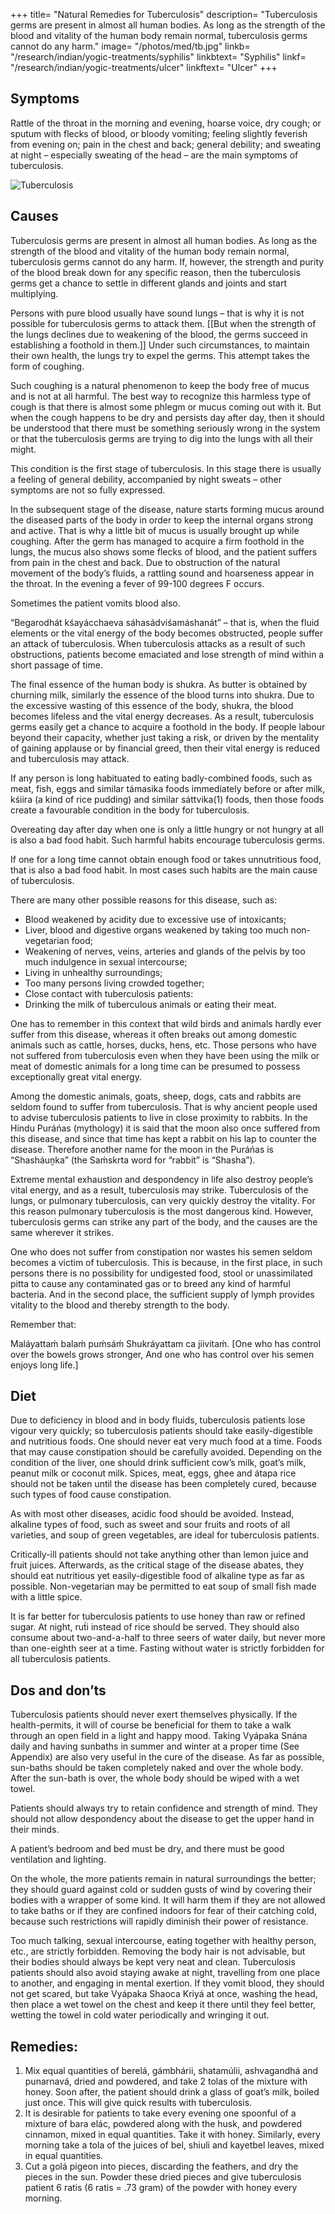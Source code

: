 +++
title= "Natural Remedies for Tuberculosis"
description= "Tuberculosis germs are present in almost all human bodies. As long as the strength of the blood and vitality of the human body remain normal, tuberculosis germs cannot do any harm."
image= "/photos/med/tb.jpg"
linkb= "/research/indian/yogic-treatments/syphilis"
linkbtext= "Syphilis"
linkf= "/research/indian/yogic-treatments/ulcer"
linkftext= "Ulcer"
+++

## Symptoms

Rattle of the throat in the morning and evening, hoarse voice, dry cough; or sputum with flecks of blood, or bloody vomiting; feeling slightly feverish from evening on; pain in the chest and back; general debility; and sweating at night – especially sweating of the head – are the main symptoms of tuberculosis.

![Tuberculosis](/photos/med/tb.jpg)


## Causes

Tuberculosis germs are present in almost all human bodies. As long as the strength of the blood and vitality of the human body remain normal, tuberculosis germs cannot do any harm. If, however, the strength and purity of the blood break down for any specific reason, then the tuberculosis germs get a chance to settle in different glands and joints and start multiplying.

Persons with pure blood usually have sound lungs – that is why it is not possible for tuberculosis germs to attack them. [[But when the strength of the lungs declines due to weakening of the blood, the germs succeed in establishing a foothold in them.]] Under such circumstances, to maintain their own health, the lungs try to expel the germs. This attempt takes the form of coughing.

Such coughing is a natural phenomenon to keep the body free of mucus and is not at all harmful. The best way to recognize this harmless type of cough is that there is almost some phlegm or mucus coming out with it. But when the cough happens to be dry and persists day after day, then it should be understood that there must be something seriously wrong in the system or that the tuberculosis germs are trying to dig into the lungs with all their might. 

This condition is the first stage of tuberculosis. In this stage there is usually a feeling of general debility, accompanied by night sweats – other symptoms are not so fully expressed.

In the subsequent stage of the disease, nature starts forming mucus around the diseased parts of the body in order to keep the internal organs strong and active. That is why a little bit of mucus is usually brought up while coughing. After the germ has managed to acquire a firm foothold in the lungs, the mucus also shows some flecks of blood, and the patient suffers from pain in the chest and back. Due to obstruction of the natural movement of the body’s fluids, a rattling sound and hoarseness appear in the throat. In the evening a fever of 99-100 degrees F occurs. 

Sometimes the patient vomits blood also.

“Begarodhát kśayácchaeva sáhasádviśamáshanát” – that is, when the fluid elements or the vital energy of the body becomes obstructed, people suffer an attack of tuberculosis. When tuberculosis attacks as a result of such obstructions, patients become emaciated and lose strength of mind within a short passage of time.

The final essence of the human body is shukra. As butter is obtained by churning milk, similarly the essence of the blood turns into shukra. Due to the excessive wasting of this essence of the body, shukra, the blood becomes lifeless and the vital energy decreases. As a result, tuberculosis germs easily get a chance to acquire a foothold in the body.
If people labour beyond their capacity, whether just taking a risk, or driven by the mentality of gaining applause or by financial greed, then their vital energy is reduced and tuberculosis may attack.

If any person is long habituated to eating badly-combined foods, such as meat, fish, eggs and similar támasika foods immediately before or after milk, kśiira (a kind of rice pudding) and similar sáttvika(1) foods, then those foods create a favourable condition in the body for tuberculosis.

Overeating day after day when one is only a little hungry or not hungry at all is also a bad food habit. Such harmful habits encourage tuberculosis germs.

If one for a long time cannot obtain enough food or takes unnutritious food, that is also a bad food habit. In most cases such habits are the main cause of tuberculosis.

There are many other possible reasons for this disease, such as:

- Blood weakened by acidity due to excessive use of intoxicants;
- Liver, blood and digestive organs weakened by taking too much non-vegetarian food;
- Weakening of nerves, veins, arteries and glands of the pelvis by too much indulgence in sexual intercourse;
- Living in unhealthy surroundings;
- Too many persons living crowded together;
- Close contact with tuberculosis patients:
- Drinking the milk of tuberculous animals or eating their meat.

One has to remember in this context that wild birds and animals hardly ever suffer from this disease, whereas it often breaks out among domestic animals such as cattle, horses, ducks, hens, etc. Those persons who have not suffered from tuberculosis even when they have been using the milk or meat of domestic animals for a long time can be presumed to possess exceptionally great vital energy.

Among the domestic animals, goats, sheep, dogs, cats and rabbits are seldom found to suffer from tuberculosis. That is why ancient people used to advise tuberculosis patients to live in close proximity to rabbits. In the Hindu Puráńas (mythology) it is said that the moon also once suffered from this disease, and since that time has kept a rabbit on his lap to counter the disease. Therefore another name for the moon in the Puráńas is “Shasháuṋka” (the Saḿskrta word for “rabbit” is “Shasha”).

Extreme mental exhaustion and despondency in life also destroy people’s vital energy, and as a result, tuberculosis may strike. Tuberculosis of the lungs, or pulmonary tuberculosis, can very quickly destroy the vitality. For this reason pulmonary tuberculosis is the most dangerous kind. However, tuberculosis germs can strike any part of the body, and the causes are the same wherever it strikes.

One who does not suffer from constipation nor wastes his semen seldom becomes a victim of tuberculosis. This is because, in the first place, in such persons there is no possibility for undigested food, stool or unassimilated pitta to cause any contaminated gas or to breed any kind of harmful bacteria. And in the second place, the sufficient supply of lymph provides vitality to the blood and thereby strength to the body.

Remember that:

Maláyattaḿ balaḿ puḿsáḿ
Shukráyattam ca jiivitaḿ.
[One who has control over the bowels grows stronger, And one who has control over his semen enjoys long life.]

<!-- Treatment:
Morning – Utkśepa Mudrá, Karmásana, Agnisára Mudrá, Matsyendrásana, Diirgha Prańáma, Yogamudrá, Bhújauṋgásana and Váyavii Mudrá or Váyavii Práńáyáma.
Evening – Sarváuṋgásana, Matsyamudrá, Naokásana, Utkat́a Paschimottánásana and Agnisára Mudrá. -->


## Diet

Due to deficiency in blood and in body fluids, tuberculosis patients lose vigour very quickly; so tuberculosis patients should take easily-digestible and nutritious foods. One should never eat very much food at a time. Foods that may cause constipation should be carefully avoided. Depending on the condition of the liver, one should drink sufficient cow’s milk, goat’s milk, peanut milk or coconut milk. Spices, meat, eggs, ghee and átapa rice should not be taken until the disease has been completely cured, because such types of food cause constipation.

As with most other diseases, acidic food should be avoided. Instead, alkaline types of food, such as sweet and sour fruits and roots of all varieties, and soup of green vegetables, are ideal for tuberculosis patients.

Critically-ill patients should not take anything other than lemon juice and fruit juices. Afterwards, as the critical stage of the disease abates, they should eat nutritious yet easily-digestible food of alkaline type as far as possible. Non-vegetarian may be permitted to eat soup of small fish made with a little spice. 

It is far better for tuberculosis patients to use honey than raw or refined sugar. At night, rut́i instead of rice should be served. They should also consume about two-and-a-half to three seers of water daily, but never more than one-eighth seer at a time. Fasting without water is strictly forbidden for all tuberculosis patients.


## Dos and don’ts

Tuberculosis patients should never exert themselves physically. If the health-permits, it will of course be beneficial for them to take a walk through an open field in a light and happy mood. Taking Vyápaka Snána daily and having sunbaths in summer and winter at a proper time (See Appendix) are also very useful in the cure of the disease. As far as possible, sun-baths should be taken completely naked and over the whole body. After the sun-bath is over, the whole body should be wiped with a wet towel.

Patients should always try to retain confidence and strength of mind. They should not allow despondency about the disease to get the upper hand in their minds.

A patient’s bedroom and bed must be dry, and there must be good ventilation and lighting.

On the whole, the more patients remain in natural surroundings the better; they should guard against cold or sudden gusts of wind by covering their bodies with a wrapper of some kind. It will harm them if they are not allowed to take baths or if they are confined indoors for fear of their catching cold, because such restrictions will rapidly diminish their power of resistance.

Too much talking, sexual intercourse, eating together with healthy person, etc., are strictly forbidden. Removing the body hair is not advisable, but their bodies should always be kept very neat and clean.
Tuberculosis patients should also avoid staying awake at night, travelling from one place to another, and engaging in mental exertion. If they vomit blood, they should not get scared, but take Vyápaka Shaoca Kriyá at once, washing the head, then place a wet towel on the chest and keep it there until they feel better, wetting the towel in cold water periodically and wringing it out.

## Remedies:

1. Mix equal quantities of berelá, gámbhárii, shatamúlii, ashvagandhá and punarnavá, dried and powdered, and take 2 tolas of the mixture with honey. Soon after, the patient should drink a glass of goat’s milk, boiled just once. This will give quick results with tuberculosis.
2. It is desirable for patients to take every evening one spoonful of a mixture of bara elác, powdered along with the husk, and powdered cinnamon, mixed in equal quantities. Take it with honey. Similarly, every morning take a tola of the juices of bel, shiuli and kayetbel leaves, mixed in equal quantities.
3. Cut a golá pigeon into pieces, discarding the feathers, and dry the pieces in the sun. Powder these dried pieces and give tuberculosis patient 6 ratis (6 ratis = .73 gram) of the powder with honey every morning.

